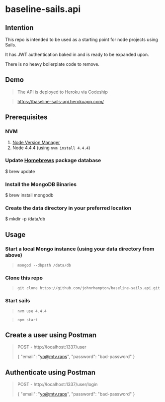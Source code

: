 # baseline-sails.api

## Intention
This repo is intended to be used as a starting point for node projects using Sails.

It has JWT authentication baked in and is ready to be expanded upon.

There is no heavy boilerplate code to remove.

## Demo
> The API is deployed to Heroku via Codeship

> https://baseline-sails-api.herokuapp.com/

## Prerequisites

### NVM
1. [Node Version Manager](https://github.com/creationix/nvm)
2. Node 4.4.4 (using `nvm install 4.4.4`)

### Update [Homebrews](http://brew.sh/) package database
$ brew update

### Install the MongoDB Binaries
$ brew install mongodb

### Create the data directory in your preferred location
$ mkdir -p /data/db

## Usage

### Start a local Mongo instance (using your data directory from above)
> `mongod --dbpath /data/db`

### Clone this repo
> `git clone https://github.com/johnrhampton/baseline-sails.api.git`

### Start sails
> `nvm use 4.4.4`

> `npm start`

## Create a user using Postman
> POST - http://localhost:1337/user
>
> {
>      "email": "yo@mtv.raps",
>      "password": "bad-password"
>  }

## Authenticate using Postman
> POST - http://localhost:1337/user/login
>
> {
>      "email": "yo@mtv.raps",
>      "password": "bad-password"
>  }
